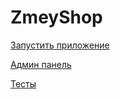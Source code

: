 # ZmeyShop

[Запустить приложение](https://zmeyshop.readthedocs.io/ru/latest/start/)

[Админ панель](https://zmeyshop.readthedocs.io/ru/latest/admin/)

[Тесты](https://zmeyshop.readthedocs.io/ru/latest/test/)